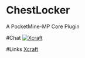 # ChestLocker
A PocketMine-MP Core Plugin

#Chat
[![Xcraft](https://badges.gitter.im/xuxugzs/ChestLocker.svg)](https://gitter.im/xuxugzs/XcraftORG)

#Links
[Xcraft](http://www.xubw.cn)
